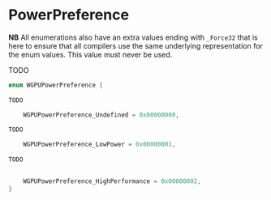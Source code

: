 

# PowerPreference

**NB** All enumerations also have an extra values ending with `_Force32` that is here to ensure that all compilers use the same underlying representation for the enum values. This value must never be used.


TODO

```C
enum WGPUPowerPreference {
        
TODO

    WGPUPowerPreference_Undefined = 0x00000000,
        
TODO

    WGPUPowerPreference_LowPower = 0x00000001,
        
TODO


    WGPUPowerPreference_HighPerformance = 0x00000002,
}
```
